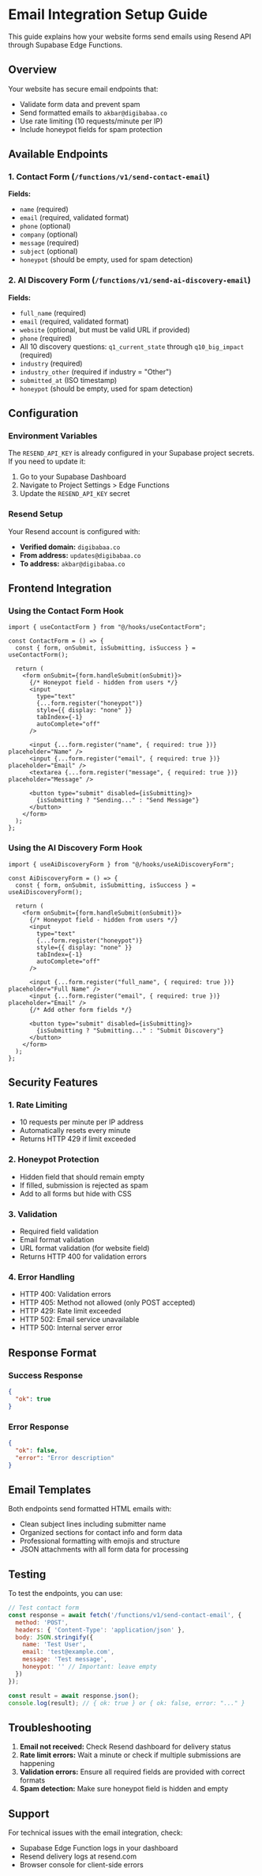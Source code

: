 # Email Integration Setup Guide

This guide explains how your website forms send emails using Resend API through Supabase Edge Functions.

## Overview

Your website has secure email endpoints that:
- Validate form data and prevent spam
- Send formatted emails to `akbar@digibabaa.co`
- Use rate limiting (10 requests/minute per IP)
- Include honeypot fields for spam protection

## Available Endpoints

### 1. Contact Form (`/functions/v1/send-contact-email`)
**Fields:**
- `name` (required)
- `email` (required, validated format)
- `phone` (optional)
- `company` (optional)
- `message` (required)
- `subject` (optional)
- `honeypot` (should be empty, used for spam detection)

### 2. AI Discovery Form (`/functions/v1/send-ai-discovery-email`)
**Fields:**
- `full_name` (required)
- `email` (required, validated format)
- `website` (optional, but must be valid URL if provided)
- `phone` (required)
- All 10 discovery questions: `q1_current_state` through `q10_big_impact` (required)
- `industry` (required)
- `industry_other` (required if industry = "Other")
- `submitted_at` (ISO timestamp)
- `honeypot` (should be empty, used for spam detection)

## Configuration

### Environment Variables

The `RESEND_API_KEY` is already configured in your Supabase project secrets. If you need to update it:

1. Go to your Supabase Dashboard
2. Navigate to Project Settings > Edge Functions
3. Update the `RESEND_API_KEY` secret

### Resend Setup

Your Resend account is configured with:
- **Verified domain:** `digibabaa.co`
- **From address:** `updates@digibabaa.co`
- **To address:** `akbar@digibabaa.co`

## Frontend Integration

### Using the Contact Form Hook

```tsx
import { useContactForm } from "@/hooks/useContactForm";

const ContactForm = () => {
  const { form, onSubmit, isSubmitting, isSuccess } = useContactForm();

  return (
    <form onSubmit={form.handleSubmit(onSubmit)}>
      {/* Honeypot field - hidden from users */}
      <input
        type="text"
        {...form.register("honeypot")}
        style={{ display: "none" }}
        tabIndex={-1}
        autoComplete="off"
      />
      
      <input {...form.register("name", { required: true })} placeholder="Name" />
      <input {...form.register("email", { required: true })} placeholder="Email" />
      <textarea {...form.register("message", { required: true })} placeholder="Message" />
      
      <button type="submit" disabled={isSubmitting}>
        {isSubmitting ? "Sending..." : "Send Message"}
      </button>
    </form>
  );
};
```

### Using the AI Discovery Form Hook

```tsx
import { useAiDiscoveryForm } from "@/hooks/useAiDiscoveryForm";

const AiDiscoveryForm = () => {
  const { form, onSubmit, isSubmitting, isSuccess } = useAiDiscoveryForm();

  return (
    <form onSubmit={form.handleSubmit(onSubmit)}>
      {/* Honeypot field - hidden from users */}
      <input
        type="text"
        {...form.register("honeypot")}
        style={{ display: "none" }}
        tabIndex={-1}
        autoComplete="off"
      />
      
      <input {...form.register("full_name", { required: true })} placeholder="Full Name" />
      <input {...form.register("email", { required: true })} placeholder="Email" />
      {/* Add other form fields */}
      
      <button type="submit" disabled={isSubmitting}>
        {isSubmitting ? "Submitting..." : "Submit Discovery"}
      </button>
    </form>
  );
};
```

## Security Features

### 1. Rate Limiting
- 10 requests per minute per IP address
- Automatically resets every minute
- Returns HTTP 429 if limit exceeded

### 2. Honeypot Protection
- Hidden field that should remain empty
- If filled, submission is rejected as spam
- Add to all forms but hide with CSS

### 3. Validation
- Required field validation
- Email format validation
- URL format validation (for website field)
- Returns HTTP 400 for validation errors

### 4. Error Handling
- HTTP 400: Validation errors
- HTTP 405: Method not allowed (only POST accepted)
- HTTP 429: Rate limit exceeded
- HTTP 502: Email service unavailable
- HTTP 500: Internal server error

## Response Format

### Success Response
```json
{
  "ok": true
}
```

### Error Response
```json
{
  "ok": false,
  "error": "Error description"
}
```

## Email Templates

Both endpoints send formatted HTML emails with:
- Clean subject lines including submitter name
- Organized sections for contact info and form data
- Professional formatting with emojis and structure
- JSON attachments with all form data for processing

## Testing

To test the endpoints, you can use:

```javascript
// Test contact form
const response = await fetch('/functions/v1/send-contact-email', {
  method: 'POST',
  headers: { 'Content-Type': 'application/json' },
  body: JSON.stringify({
    name: 'Test User',
    email: 'test@example.com',
    message: 'Test message',
    honeypot: '' // Important: leave empty
  })
});

const result = await response.json();
console.log(result); // { ok: true } or { ok: false, error: "..." }
```

## Troubleshooting

1. **Email not received:** Check Resend dashboard for delivery status
2. **Rate limit errors:** Wait a minute or check if multiple submissions are happening
3. **Validation errors:** Ensure all required fields are provided with correct formats
4. **Spam detection:** Make sure honeypot field is hidden and empty

## Support

For technical issues with the email integration, check:
- Supabase Edge Function logs in your dashboard
- Resend delivery logs at resend.com
- Browser console for client-side errors